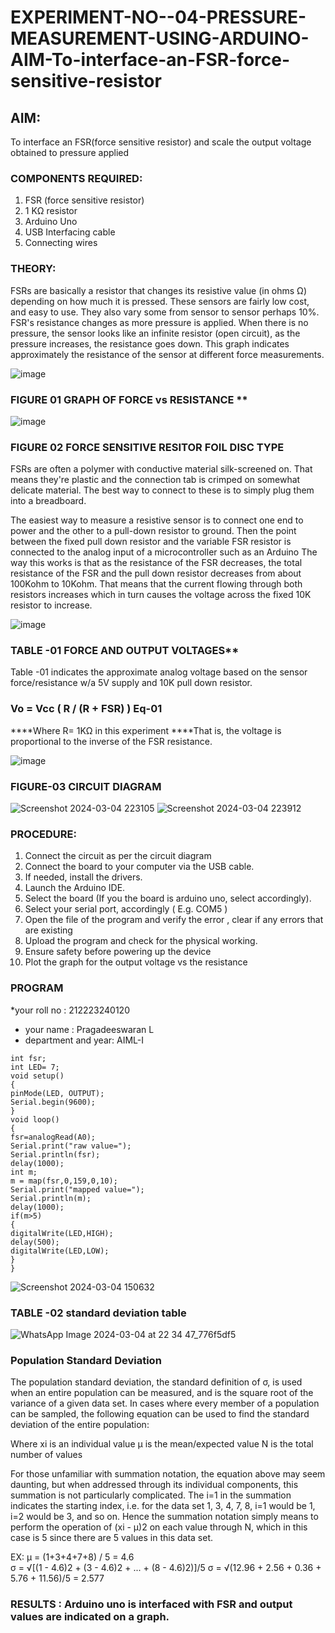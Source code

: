 # EXPERIMENT-NO--04-PRESSURE-MEASUREMENT-USING-ARDUINO-AIM-To-interface-an-FSR-force-sensitive-resistor


## AIM: 
To interface an FSR(force sensitive resistor) and scale the output voltage obtained to pressure applied 
 
### COMPONENTS REQUIRED:
1.	FSR  (force sensitive resistor)
2.	1 KΩ resistor 
3.	Arduino Uno 
4.	USB Interfacing cable 
5.	Connecting wires 


### THEORY: 
FSRs are basically a resistor that changes its resistive value (in ohms Ω) depending on how much it is pressed. These sensors are fairly low cost, and easy to use. They also vary some from sensor to sensor perhaps 10%. FSR's resistance changes as more pressure is applied. When there is no pressure, the sensor looks like an infinite resistor (open circuit), as the pressure increases, the resistance goes down. This graph indicates approximately the resistance of the sensor at different force measurements.
 

![image](https://user-images.githubusercontent.com/36288975/163532939-d6888ae1-4068-4d83-86a7-fc4c32d5179e.png)

### FIGURE 01 GRAPH OF FORCE vs RESISTANCE **




![image](https://user-images.githubusercontent.com/36288975/163532957-82d57567-a1c3-48c5-8a87-7ea66d6fca49.png)




### FIGURE 02 FORCE SENSITIVE RESITOR FOIL DISC TYPE  

FSRs are often a polymer with conductive material silk-screened on. That means they're plastic and the connection tab is crimped on somewhat delicate material. The best way to connect to these is to simply plug them into a breadboard.

The easiest way to measure a resistive sensor is to connect one end to power and the other to a pull-down resistor to ground. Then the point between the fixed pull down resistor and the variable FSR resistor is connected to the analog input of a microcontroller such as an Arduino The way this works is that as the resistance of the FSR decreases, the total resistance of the FSR and the pull down resistor decreases from about 100Kohm to 10Kohm. That means that the current flowing through both resistors increases which in turn causes the voltage across the fixed 10K resistor to increase.

 ![image](https://user-images.githubusercontent.com/36288975/163532972-2b909551-12c9-485d-adb1-d1e988d557bd.png)

### TABLE -01 FORCE AND OUTPUT VOLTAGES**
	
  Table -01 indicates the approximate analog voltage based on the sensor force/resistance w/a 5V supply and 10K pull down resistor.

### Vo = Vcc ( R / (R + FSR) )								Eq-01

****Where R= 1KΩ in this experiment 
****That is, the voltage is proportional to the inverse of the FSR resistance.










![image](https://user-images.githubusercontent.com/36288975/163532979-a2a5cb5c-f495-442c-843e-bebb82737a35.png)



### FIGURE-03 CIRCUIT DIAGRAM
![Screenshot 2024-03-04 223105](https://github.com/Pragadeeswaran-bit/EXPERIMENT-NO--04-PRESSURE-MEASUREMENT-USING-ARDUINO-AIM-To-interface-an-FSR-force-sensitive-resist/assets/147473828/07fcacf5-b65c-4f1b-b18d-aa0964286fbc)
![Screenshot 2024-03-04 223912](https://github.com/Pragadeeswaran-bit/EXPERIMENT-NO--04-PRESSURE-MEASUREMENT-USING-ARDUINO-AIM-To-interface-an-FSR-force-sensitive-resist/assets/147473828/a0118dff-7530-4741-80f5-9836eeccf350)



### PROCEDURE:
1.	Connect the circuit as per the circuit diagram 
2.	Connect the board to your computer via the USB cable.
3.	If needed, install the drivers.
4.	Launch the Arduino IDE.
5.	Select the board (If you the board is arduino uno, select accordingly).
6.	Select your serial port, accordingly ( E.g. COM5 )
7.	Open the file of the program  and verify the error , clear if any errors that are existing 
8.	Upload the program and check for the physical working. 
9.	Ensure safety before powering up the device 
10.	Plot the graph for the output voltage vs the resistance 


### PROGRAM 
 *your roll no : 212223240120
 * your name   : Pragadeeswaran L
 * department and year: AIML-I 
 
 ~~~
int fsr;
int LED= 7;
void setup()
{
pinMode(LED, OUTPUT);
Serial.begin(9600);
}
void loop()
{
fsr=analogRead(A0);
Serial.print("raw value=");
Serial.println(fsr);
delay(1000);
int m;
m = map(fsr,0,159,0,10);
Serial.print("mapped value=");
Serial.println(m);
delay(1000);
if(m>5)
{
digitalWrite(LED,HIGH);
delay(500);
digitalWrite(LED,LOW);
}
}
~~~
  
 

![Screenshot 2024-03-04 150632](https://github.com/Pragadeeswaran-bit/EXPERIMENT-NO--04-PRESSURE-MEASUREMENT-USING-ARDUINO-AIM-To-interface-an-FSR-force-sensitive-resist/assets/147473828/55fa6f4e-307d-4166-9cb5-2e93851f4a68)

### TABLE -02 standard deviation table 
![WhatsApp Image 2024-03-04 at 22 34 47_776f5df5](https://github.com/Pragadeeswaran-bit/EXPERIMENT-NO--04-PRESSURE-MEASUREMENT-USING-ARDUINO-AIM-To-interface-an-FSR-force-sensitive-resist/assets/147473828/680eeef6-d388-40ff-a580-ad866d2c780a)
 


### Population Standard Deviation
The population standard deviation, the standard definition of σ, is used when an entire population can be measured, and is the square root of the variance of a given data set. In cases where every member of a population can be sampled, the following equation can be used to find the standard deviation of the entire population:



Where
xi is an individual value
μ is the mean/expected value
N is the total number of values

For those unfamiliar with summation notation, the equation above may seem daunting, but when addressed through its individual components, this summation is not particularly complicated. The i=1 in the summation indicates the starting index, i.e. for the data set 1, 3, 4, 7, 8, i=1 would be 1, i=2 would be 3, and so on. Hence the summation notation simply means to perform the operation of (xi - μ)2 on each value through N, which in this case is 5 since there are 5 values in this data set.

EX:           μ = (1+3+4+7+8) / 5 = 4.6        
σ = √[(1 - 4.6)2 + (3 - 4.6)2 + ... + (8 - 4.6)2)]/5
σ = √(12.96 + 2.56 + 0.36 + 5.76 + 11.56)/5 = 2.577













### RESULTS : Arduino uno is interfaced with FSR and output values are indicated on a graph.

